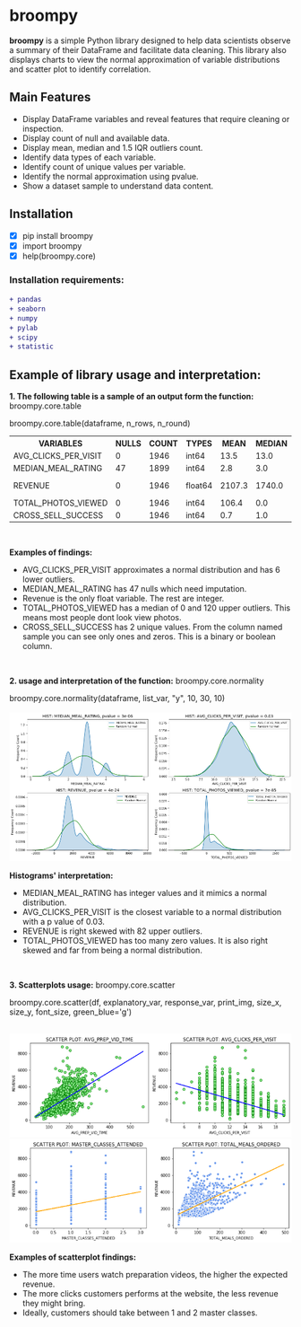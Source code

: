 # broompy
**broompy** is a simple Python library designed to 
help data scientists observe a summary of their 
DataFrame and facilitate data cleaning. This library 
also displays charts to view the normal approximation 
of variable distributions and scatter plot to
identify correlation.

Main Features
-------------
  - Display DataFrame variables and reveal features 
    that require cleaning or inspection.
  - Display count of null and available data.
  - Display mean, median and 1.5 IQR outliers count.
  - Identify data types of each variable.
  - Identify count of unique values per variable.
  - Identify the normal approximation using pvalue.
  - Show a dataset sample to understand data content.
  
Installation
-------------
- [x] pip install broompy
- [x] import broompy<br>
- [x] help(broompy.core)<br>

### Installation requirements:
```diff
+ pandas
+ seaborn
+ numpy
+ pylab
+ scipy
+ statistic
```

<!DOCTYPE html>
<html>
<body>
  
Example of library usage and interpretation:
-------------

**1. The following table is a sample of an output form the function:** broompy.core.table<br>

broompy.core.table(dataframe, n_rows, n_round)<br>

<table>
     <tr>
      <th>VARIABLES</th>
      <th>NULLS</th>
      <th>COUNT</th>
      <th>TYPES</th>
      <th>MEAN</th>
      <th>MEDIAN</th>
      <th>UNIQUES</th>
      <th>SAMPLE_________________________________</th>
      <th>Outliers</th>
      <th>pval(Norm)</th>
    </tr>
    <tr height="20">
      <td>AVG_CLICKS_PER_VISIT</td>
      <td>0</td>
      <td>1946</td>
      <td>int64</td>
      <td>13.5</td>
      <td>13.0</td>
      <td>15</td>
      <td>[11, 13, 12, 13, 13, 17, 10, 13, 12, 12]</td>
      <td>[6,0]</td>
      <td>0.03</td>
    </tr>
    <tr>
      <td>MEDIAN_MEAL_RATING</td>
      <td>47</td>
      <td>1899</td>
      <td>int64</td>
      <td>2.8</td>
      <td>3.0</td>
      <td>5</td>
      <td>[3, 3, 3, 3, 3, 2, 4, 3, 3, 3]</td>
      <td>[0,13]</td>
      <td>3e-06</td>
    </tr>
    <tr>
      <td>REVENUE</td>
      <td>0</td>
      <td>1946</td>
      <td>float64</td>
      <td>2107.3</td>
      <td>1740.0</td>
      <td>859</td>
      <td>[1880, 1495, 2572.5, 1647, 1923, 1250]</td>
      <td>[0,82]</td>
      <td>1e-21</td>
    </tr>
    <tr>
      <td>TOTAL_PHOTOS_VIEWED</td>
      <td>0</td>
      <td>1946</td>
      <td>int64</td>
      <td>106.4</td>
      <td>0.0</td>
      <td>371</td>
      <td>[0, 90, 0, 0, 253, 0, 705, 0, 0, 0]</td>
      <td>[0,120]</td>
      <td>5e-90</td>
    </tr>
      <td>CROSS_SELL_SUCCESS</td>
      <td>0</td>
      <td>1946</td>
      <td>int64</td>
      <td>0.7</td>
      <td>1.0</td>
      <td>2</td>
      <td>[1, 1, 1, 0, 1, 1, 0, 1, 1, 1]</td>
      <td></td>
      <td>1e-159</td>
</table><br>

**Examples of findings:**<br>
<ul>
  <li>AVG_CLICKS_PER_VISIT approximates a normal distribution and has 6 lower outliers.</li>
  <li>MEDIAN_MEAL_RATING has 47 nulls which need imputation.</li>
  <li>Revenue is the only float variable. The rest are integer.</li>
  <li>TOTAL_PHOTOS_VIEWED has a median of 0 and 120 upper outliers. This means most people dont look view photos.</li>
  <li>CROSS_SELL_SUCCESS has 2 unique values. From the column named sample you can see only ones and zeros. This is a binary or boolean column.</li>
</ul>
<br>

**2. usage and interpretation of the function:** broompy.core.normality<br>

broompy.core.normality(dataframe, list_var, "y", 10, 30, 10)<br><br>
<img src="https://raw.githubusercontent.com/juanduranc/imgs/master/normality.png" />
<br>

**Histograms' interpretation:**<br>
<ul>
  <li>MEDIAN_MEAL_RATING has integer  values and it mimics a normal distribution.</li>
  <li>AVG_CLICKS_PER_VISIT is the closest variable to a normal distribution with a p value of 0.03.</li>
  <li>REVENUE is right skewed with 82 upper outliers.</li>
  <li>TOTAL_PHOTOS_VIEWED has too many zero values. It is also right skewed and far from being a normal distribution.</li>
</ul>
<br>

**3. Scatterplots usage:** broompy.core.scatter<br>

broompy.core.scatter(df, explanatory_var, response_var, print_img, size_x, size_y, font_size, green_blue='g')<br><br>

<img src="https://raw.githubusercontent.com/juanduranc/imgs/master/scatter1.png" />
<img src="https://raw.githubusercontent.com/juanduranc/imgs/master/scatter2.png" />


**Examples of scatterplot findings:**<br>
<ul>
  <li>The more time users watch preparation videos, the higher the expected revenue.</li>
  <li>The more clicks customers performs at the website, the less revenue they might bring.</li>
  <li>Ideally, customers should take between 1 and 2 master classes.</li>
</ul>


</body>
</html>



